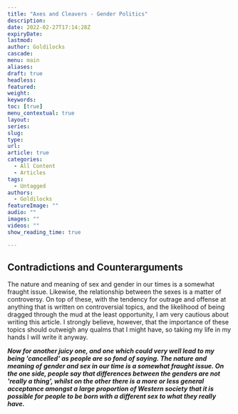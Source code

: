 ```yaml
---
title: "Axes and Cleavers - Gender Politics"
description: 
date: 2022-02-27T17:14:28Z
expiryDate:
lastmod: 
author: Goldilocks
cascade:
menu: main
aliases:
draft: true
headless:
featured:
weight:
keywords:
toc: [true]
menu_contextual: true
layout:
series:
slug:
type:
url:
article: true
categories:
  - All Content
  - Articles
tags:
  - Untagged
authors:
  - Goldilocks
featureImage: ""
audio: ""
images: ""
videos: ""
show_reading_time: true

---
```


## Contradictions and Counterarguments

The nature and meaning of sex and gender in our times is a somewhat fraught issue. Likewise, the relationship between the sexes is a matter of controversy. On top of these, with the tendency for outrage and offense at anything that is written on controversial topics, and the likelihood of being dragged through the mud at the least opportunity, I am very cautious about writing this article. I strongly believe, however, that the importance of these topics should outweigh any qualms that I might have, so taking my life in my hands I will write it anyway.  




***Now for another juicy one, and one which could very well lead to my being 'cancelled' as people are so fond of saying. The nature and meaning of gender and sex in our time is a somewhat fraught issue. On the one side, people say that differences between the genders are not 'really a thing', whilst on the other there is a more or less general acceptance amongst a large proportion of Western society that it is possible for people to be born with a different sex to what they *really* have.***
